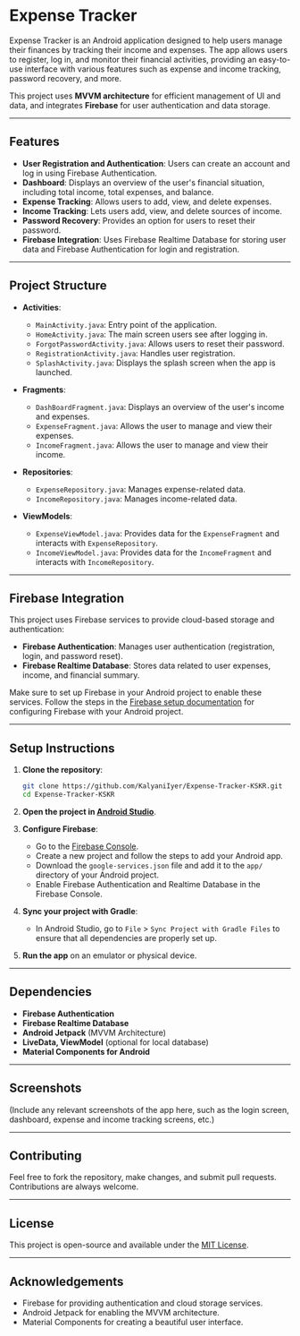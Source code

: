 # Expense Tracker

Expense Tracker is an Android application designed to help users manage their finances by tracking their income and expenses. The app allows users to register, log in, and monitor their financial activities, providing an easy-to-use interface with various features such as expense and income tracking, password recovery, and more.

This project uses **MVVM architecture** for efficient management of UI and data, and integrates **Firebase** for user authentication and data storage.

---

## Features

- **User Registration and Authentication**: Users can create an account and log in using Firebase Authentication.
- **Dashboard**: Displays an overview of the user's financial situation, including total income, total expenses, and balance.
- **Expense Tracking**: Allows users to add, view, and delete expenses.
- **Income Tracking**: Lets users add, view, and delete sources of income.
- **Password Recovery**: Provides an option for users to reset their password.
- **Firebase Integration**: Uses Firebase Realtime Database for storing user data and Firebase Authentication for login and registration.

---

## Project Structure

- **Activities**: 
  - `MainActivity.java`: Entry point of the application.
  - `HomeActivity.java`: The main screen users see after logging in.
  - `ForgotPasswordActivity.java`: Allows users to reset their password.
  - `RegistrationActivity.java`: Handles user registration.
  - `SplashActivity.java`: Displays the splash screen when the app is launched.

- **Fragments**:
  - `DashBoardFragment.java`: Displays an overview of the user's income and expenses.
  - `ExpenseFragment.java`: Allows the user to manage and view their expenses.
  - `IncomeFragment.java`: Allows the user to manage and view their income.

- **Repositories**:
  - `ExpenseRepository.java`: Manages expense-related data.
  - `IncomeRepository.java`: Manages income-related data.

- **ViewModels**:
  - `ExpenseViewModel.java`: Provides data for the `ExpenseFragment` and interacts with `ExpenseRepository`.
  - `IncomeViewModel.java`: Provides data for the `IncomeFragment` and interacts with `IncomeRepository`.

---

## Firebase Integration

This project uses Firebase services to provide cloud-based storage and authentication:

- **Firebase Authentication**: Manages user authentication (registration, login, and password reset).
- **Firebase Realtime Database**: Stores data related to user expenses, income, and financial summary.

Make sure to set up Firebase in your Android project to enable these services. Follow the steps in the [Firebase setup documentation](https://firebase.google.com/docs/android/setup) for configuring Firebase with your Android project.

---

## Setup Instructions

1. **Clone the repository**:

    ```bash
    git clone https://github.com/KalyaniIyer/Expense-Tracker-KSKR.git
    cd Expense-Tracker-KSKR
    ```

2. **Open the project in [Android Studio](https://developer.android.com/studio)**.

3. **Configure Firebase**:
   - Go to the [Firebase Console](https://console.firebase.google.com/).
   - Create a new project and follow the steps to add your Android app.
   - Download the `google-services.json` file and add it to the `app/` directory of your Android project.
   - Enable Firebase Authentication and Realtime Database in the Firebase Console.

4. **Sync your project with Gradle**:
    - In Android Studio, go to `File` > `Sync Project with Gradle Files` to ensure that all dependencies are properly set up.

5. **Run the app** on an emulator or physical device.

---

## Dependencies

- **Firebase Authentication**
- **Firebase Realtime Database**
- **Android Jetpack** (MVVM Architecture)
- **LiveData, ViewModel** (optional for local database)
- **Material Components for Android**

---

## Screenshots

(Include any relevant screenshots of the app here, such as the login screen, dashboard, expense and income tracking screens, etc.)

---

## Contributing

Feel free to fork the repository, make changes, and submit pull requests. Contributions are always welcome.

---

## License

This project is open-source and available under the [MIT License](LICENSE).

---

## Acknowledgements

- Firebase for providing authentication and cloud storage services.
- Android Jetpack for enabling the MVVM architecture.
- Material Components for creating a beautiful user interface.

